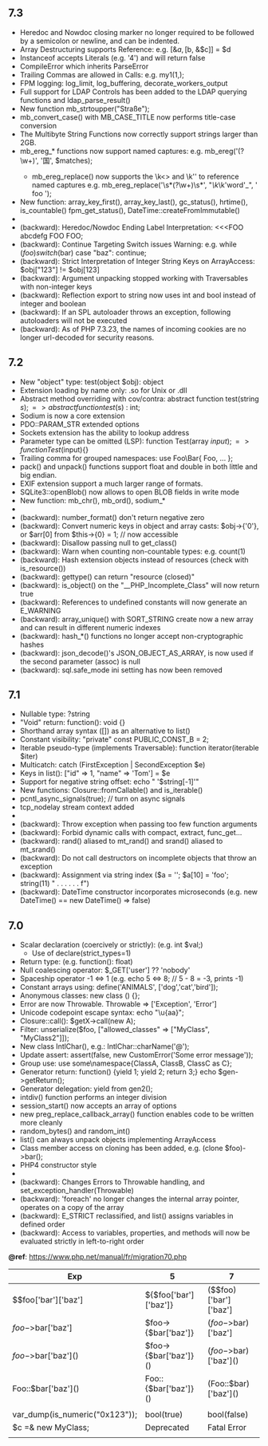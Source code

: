 ## 7.3
- Heredoc and Nowdoc closing marker no longer required to be followed by a semicolon or newline, and can be indented.
- Array Destructuring supports Reference: e.g. [&$a, [$b, &$c]] = $d
- Instanceof accepts Literals (e.g. '4') and will return false
- CompileError which inherits ParseError 
- Trailing Commas are allowed in Calls: e.g. my1(1,);
- FPM logging: log_limit, log_buffering, decorate_workers_output
- Full support for LDAP Controls has been added to the LDAP querying functions and ldap_parse_result()
- New function mb_strtoupper("Straße");
- mb_convert_case() with MB_CASE_TITLE now performs title-case conversion
- The Multibyte String Functions now correctly support strings larger than 2GB. 
- mb_ereg_* functions now support named captures: e.g. mb_ereg('(?<word>\w+)', '国', $matches);
  - mb_ereg_replace() now supports the \k<> and \k'' to reference named captures 
    e.g. mb_ereg_replace('\s*(?<word>\w+)\s*', "_\k<word>_\k'word'_", ' foo ');
- New function: array_key_first(), array_key_last(), gc_status(), hrtime(), is_countable()
    fpm_get_status(), DateTime::createFromImmutable()
- 
- (backward): Heredoc/Nowdoc Ending Label Interpretation: <<<FOO abcdefg FOO FOO;
- (backward): Continue Targeting Switch issues Warning: e.g. while ($foo) switch ($bar) case "baz": continue;
- (backward): Strict Interpretation of Integer String Keys on ArrayAccess: $obj["123"] != \$obj[123]
- (backward): Argument unpacking stopped working with Traversables with non-integer keys
- (backward): Reflection export to string now uses int and bool instead of integer and boolean
- (backward): If an SPL autoloader throws an exception, following autoloaders will not be executed
- (backward): As of PHP 7.3.23, the names of incoming cookies are no longer url-decoded for security reasons.

## 7.2
- New "object" type: test(object $obj): object
- Extension loading by name only: .so for Unix or .dll
- Abstract method overriding with cov/contra: abstract function test(string $s); => abstract function test($s) : int;
- Sodium is now a core extension
- PDO::PARAM_STR extended options
- Sockets extension has the ability to lookup address
- Parameter type can be omitted (LSP): function Test(array $input); => function Test($input){}
- Trailing comma for grouped namespaces: use Foo\Bar\{ Foo, ... };
- pack() and unpack() functions support float and double in both little and big endian.
- EXIF extension support a much larger range of formats.
- SQLite3::openBlob() now allows to open BLOB fields in write mode
- New function:  mb_chr(), mb_ord(), sodium_*
-
- (backward): number_format() don't return negative zero
- (backward): Convert numeric keys in object and array casts: $obj->{'0'}, or $arr[0] from $this->{0} = 1; // now accessible
- (backward): Disallow passing null to get_class()
- (backward): Warn when counting non-countable types: e.g. count(1)
- (backward): Hash extension objects instead of resources (check with is_resource())
- (backward): gettype() can return "resource (closed)"
- (backward): is_object() on the "__PHP_Incomplete_Class" will now return true
- (backward): References to undefined constants will now generate an E_WARNING
- (backward): array_unique() with SORT_STRING create now a new array and can result in different numeric indexes
- (backward): hash_*() functions no longer accept non-cryptographic hashes
- (backward): json_decode()'s JSON_OBJECT_AS_ARRAY, is now used if the second parameter (assoc) is null 
- (backward): sql.safe_mode ini setting has now been removed

## 7.1
- Nullable type: ?string
- "Void" return: function(): void {}
- Shorthand array syntax ([]) as an alternative to list()
- Constant visibility: "private" const PUBLIC_CONST_B = 2;
- Iterable pseudo-type (implements Traversable): function iterator(iterable $iter)
- Multicatch: catch (FirstException | SecondException $e)
- Keys in list(): ["id" => 1, "name" => 'Tom'] = $e
- Support for negative string offset: echo " '$string[-1]'"
- New functions: Closure::fromCallable() and is_iterable()
- pcntl_async_signals(true); // turn on async signals
- tcp_nodelay stream context added
-
- (backward): Throw exception when passing too few function arguments
- (backward): Forbid dynamic calls with compact, extract, func_get...
- (backward): rand() aliased to mt_rand() and srand() aliased to mt_srand()
- (backward): Do not call destructors on incomplete objects that throw an exception 
- (backward): Assignment via string index ($a = ''; $a[10] = 'foo'; string(11) " . . . . . . f")
- (backward): DateTime constructor incorporates microseconds (e.g. new DateTime() == new DateTime() => false)

## 7.0
- Scalar declaration (coercively or strictly): (e.g. int $val;)
  + Use of declare(strict_types=1)
- Return type: (e.g. function(): float)
- Null coalescing operator: $_GET['user'] ?? 'nobody'
- Spaceship operator -1 <=> 1 (e.g. echo 5 <=> 8; // 5 - 8 = -3, prints -1)
- Constant arrays using: define('ANIMALS', ['dog','cat','bird']);
- Anonymous classes: new class () {};
- Error are now Throwable. Throwable => ['Exception', 'Error']
- Unicode codepoint escape syntax: echo "\u{aa}";
- Closure::call(): $getX->call(new A);
- Filter: unserialize($foo, ["allowed_classes" => ["MyClass", "MyClass2"]]);
- New class IntlChar(), e.g.: IntlChar::charName('@');
- Update assert: assert(false, new CustomError('Some error message'));
- Group use: use some\namespace\{ClassA, ClassB, ClassC as C};
- Generator return: function() {yield 1; yield 2; return 3;} echo $gen->getReturn();
- Generator delegation: yield from gen2();
- intdiv() function performs an integer division
- session_start() now accepts an array of options
- new preg_replace_callback_array() function enables code to be written more cleanly
- random_bytes() and random_int()
- list() can always unpack objects implementing ArrayAccess
- Class member access on cloning has been added, e.g. (clone $foo)->bar();
- PHP4 constructor style
- 
- (backward): Changes Errors to Throwable handling, and set_exception_handler(Throwable) 
- (backward): 'foreach' no longer changes the internal array pointer, operates on a copy of the array
- (backward): E_STRICT reclassified, and list() assigns variables in defined order 
- (backward): Access to variables, properties, and methods will now be evaluated strictly in left-to-right order  
  
**@ref**: https://www.php.net/manual/fr/migration70.php  

| Exp | 5 | 7 | 
| --- | --- | --- |
| $$foo\['bar'\]\['baz'\] | 	${$foo\['bar'\]\['baz'\]} |	($$foo)\['bar'\]\['baz'\]  |
| $foo->$bar\['baz'\] |	    $foo->{$bar\['baz'\]} | 	($foo->$bar)\['baz'\]  |
| $foo->$bar\['baz'\]() | 	$foo->{$bar\['baz'\]}() |	($foo->$bar)\['baz'\]() | 
| Foo::$bar\['baz'\]() |    Foo::{$bar\['baz'\]}() | 	(Foo::$bar)\['baz'\]()  |
| | | |
| var_dump(is_numeric("0x123")); | bool(true) | bool(false) |
| $c =& new MyClass; | Deprecated | Fatal Error |
| <script language="php"> | | (removed) |
| echo yield -1; | echo (yield) - 1; | echo yield (-1); |
| yield $foo or die; | yield ($foo or die); | (yield $foo) or die; |
| | JSON | JSOND |

## 5.6
- Decomposition: function f($req, $opt = null, ...$params)
- Decompression: echo add(1, ...$operators);
- phpdbg
- php://input reusable
- GMP: GNU Multiple precision can use operator surcharge
- add __debugInfo tu us var_dump()
- Constant expressions: Possible to provide a scalar expression involving numeric and string literals and/or constants
```
const TWO = ONE * 2;
class C {
    const THREE = TWO + 1;
```
- (backward): Array keys won't be overwritten [1=>'c','a','b'] give ['c','a','b']
    
## 5.5 from 5.1
5.5: finally, ::class, yield, empty(), OPCache   
5.4: traits, (new F)->use(), class::{expr}, format 0b00  
5.3: __invoke(), static:: (LSB), __callStatic, $classname::constant, heredoc, const      
5.1: __isset() and __unset(),  __set_state()  
    
@Ref: 
* https://www.php.net/manual/fr/language.oop5.changelog.php
* https://www.php.net/manual/en/language.operators.precedence.php
* https://www.julp.fr/blog/posts/18-les-nouveautes-majeures-de-php-7-0-7-1-7-2-7-3-et-7-4
